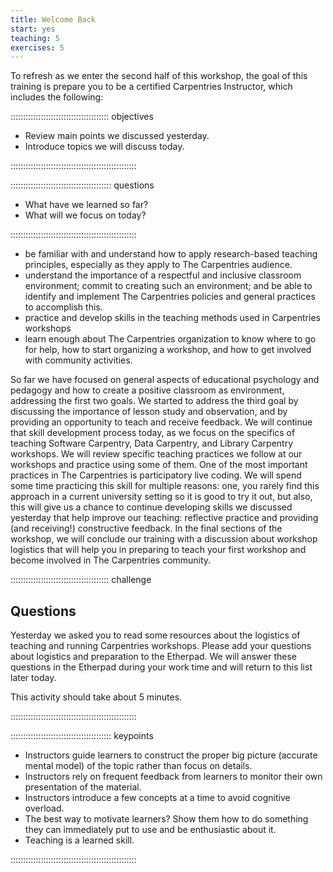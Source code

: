 ```yaml
---
title: Welcome Back
start: yes
teaching: 5
exercises: 5
---
```


To refresh as we enter the second half of this workshop, the goal of this training is prepare
you to be a certified Carpentries Instructor, which includes the following:

::::::::::::::::::::::::::::::::::::::: objectives

- Review main points we discussed yesterday.
- Introduce topics we will discuss today.

::::::::::::::::::::::::::::::::::::::::::::::::::

:::::::::::::::::::::::::::::::::::::::: questions

- What have we learned so far?
- What will we focus on today?

::::::::::::::::::::::::::::::::::::::::::::::::::

- be familiar with and understand how to apply research-based teaching principles,
  especially as they apply to The Carpentries audience.
- understand the importance of a respectful and inclusive classroom environment; commit to
  creating such an environment; and be able to
  identify and implement The Carpentries policies and general practices to accomplish this.
- practice and develop skills in the teaching methods used in Carpentries workshops
- learn enough about The Carpentries organization to know where to go for help,
  how to start organizing a workshop, and how to get involved with community activities.

So far we have focused on general aspects of educational psychology and pedagogy and
how to create a positive classroom as environment, addressing the first two goals.
We started to address the third goal by discussing the importance of lesson study
and observation, and by providing an opportunity to teach and
receive feedback. We will continue that skill development process today, as we
focus on the specifics of teaching Software Carpentry, Data Carpentry, and Library Carpentry workshops.
We will review specific
teaching practices we follow at our workshops and practice using some of them. One of the most important practices
in The Carpentries is participatory live coding.  We will spend some time practicing this skill for multiple reasons:
one, you rarely find this approach in a current university setting so it is good
to try it out, but also, this will give us a chance to continue developing skills
we discussed yesterday that help improve our teaching: reflective practice and
providing (and receiving!) constructive feedback. In the final sections of the workshop,
we will conclude our training with a discussion about workshop logistics that will help you in preparing to teach your first workshop and become involved in The Carpentries community.

:::::::::::::::::::::::::::::::::::::::  challenge

## Questions

Yesterday we asked you to read some resources about the logistics of teaching and running Carpentries workshops. Please
add your questions about logistics and preparation to the Etherpad. We will answer these questions in the Etherpad during your work time
and will return to this list later today.

This activity should take about 5 minutes.


::::::::::::::::::::::::::::::::::::::::::::::::::

:::::::::::::::::::::::::::::::::::::::: keypoints

- Instructors guide learners to construct the proper big picture (accurate mental model) of the topic rather than focus on details.
- Instructors rely on frequent feedback from learners to monitor their own presentation of the material.
- Instructors introduce a few concepts at a time to avoid cognitive overload.
- The best way to motivate learners? Show them how to do something they can immediately put to use and be enthusiastic about it.
- Teaching is a learned skill.

::::::::::::::::::::::::::::::::::::::::::::::::::


